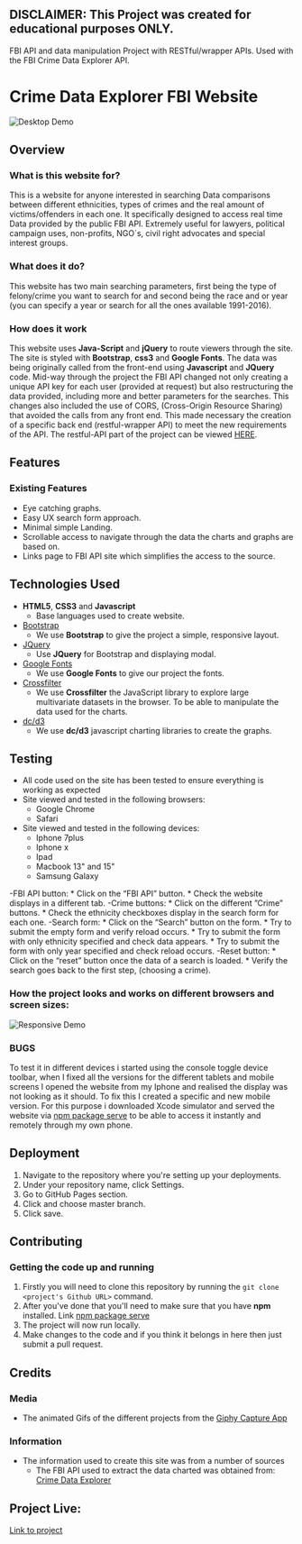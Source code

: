 ## DISCLAIMER: This Project was created for educational purposes ONLY.
FBI API and data manipulation Project with RESTful/wrapper APIs. Used with the FBI Crime Data Explorer API. 

# Crime Data Explorer FBI Website

![Desktop Demo](https://raw.githubusercontent.com/mboladop/Interactive-project-stream2/master/stream2.gif "Desktop Demo")
 
## Overview
 
### What is this website for?
 
This is a website for anyone interested in searching Data comparisons between different ethnicities, types of crimes and the real amount of victims/offenders in each one.
It specifically designed to access real time Data provided by the public FBI API. Extremely useful for lawyers, political campaign uses, non-profits, NGO´s, civil right advocates and special interest groups.
 
### What does it do?
 
This website has two main searching parameters, first being the type of felony/crime you want to search for and second being the race and or year (you can specify a year or search for all the ones available 1991-2016).

### How does it work
 
This website uses **Java-Script** and **jQuery** to route viewers through the site. The site is styled with **Bootstrap**, **css3** and **Google Fonts**. The data was being originally called from the front-end using **Javascript** and **JQuery** code. Mid-way through the project the FBI API changed not only creating a unique API key for each user (provided at request) but also restructuring the data provided, including more and better parameters for the searches. This changes also included the use of CORS, (Cross-Origin Resource Sharing) that avoided the calls from any front end. This made necessary the creation of a specific back end (restful-wrapper API) to meet the new requirements of the API. The restful-API part of the project can be viewed [HERE](https:https://mboladop-fbi-restful-api.herokuapp.com/offenders/rape).

## Features
 
### Existing Features
- Eye catching graphs.
- Easy UX search form approach.
- Minimal simple Landing.
- Scrollable access to navigate through the data the charts and graphs are based on.
- Links page to FBI API site which simplifies the access to the source.

## Technologies Used

- **HTML5**, **CSS3** and **Javascript**
  - Base languages used to create website.
- [Bootstrap](http://getbootstrap.com/)
    - We use **Bootstrap** to give the project a simple, responsive layout.
- [JQuery](https://jquery.com)
    - Use **JQuery** for Bootstrap and displaying modal.
- [Google Fonts](http://googlefonts.com/)
    - We use **Google Fonts** to give our project the fonts.
- [Crossfilter](https://cdnjs.cloudflare.com/ajax/libs/crossfilter/1.3.12/crossfilter.js)
    - We use **Crossfilter** the JavaScript library to explore large multivariate datasets in the browser. To be able to manipulate the data used for the charts.
- [dc/d3](https://cdnjs.cloudflare.com/ajax/libs/)
    - We use **dc/d3** javascript charting libraries to create the graphs.

## Testing
- All code used on the site has been tested to ensure everything is working as expected
- Site viewed and tested in the following browsers:
  - Google Chrome
  - Safari
- Site viewed and tested in the following devices:
  - Iphone 7plus
  - Iphone x 
  - Ipad
  - Macbook 13" and 15"
  - Samsung Galaxy

-FBI API button:
    * Click on the “FBI API” button.
    * Check the website displays in a different tab.
-Crime buttons:
    * Click on the different ”Crime” buttons.
    * Check the ethnicity checkboxes display in the search form for each one.
-Search form:
    * Click on the “Search” button on the form.
    * Try to submit the empty form and verify reload occurs.
    * Try to submit the form with only ethnicity specified and check data appears.
    * Try to submit the form with only year specified and check reload occurs.
-Reset button:
    * Click on the “reset” button once the data of a search is loaded.
    * Verify the search goes back to the first step, (choosing a crime).

### How the project looks and works on different browsers and screen sizes:

![Responsive Demo](https://raw.githubusercontent.com/mboladop/Interactive-project-stream2/master/stream2responsive.gif "Responsive Demo")

### BUGS
To test it in different devices i started using the console toggle device toolbar, when I fixed all the versions for the different tablets and mobile screens I opened the website  from my Iphone and realised the display was not looking as it should.
To fix this I created a specific and new mobile version. For this purpose i downloaded Xcode simulator and served the website via [npm package serve](https://www.npmjs.com/package/serve) to be able to access it instantly and remotely through my own phone.


## Deployment
1. Navigate to the repository where you're setting up your deployments.
2. Under your repository name, click Settings.
3. Go to GitHub Pages section.
4. Click and choose master branch.
5. Click save.


## Contributing

### Getting the code up and running
1. Firstly you will need to clone this repository by running the ```git clone <project's Github URL>``` command.
2. After you've done that you'll need to make sure that you have **npm** installed. Link [npm package serve](https://www.npmjs.com/package/serve)
6. The project will now run locally.
7. Make changes to the code and if you think it belongs in here then just submit a pull request.

## Credits

### Media
- The animated Gifs of the different projects from the [Giphy Capture App](https://giphy.com/apps/giphycapture)


### Information
- The information used to create this site was from a number of sources
    - The FBI API used to extract the data charted was obtained from: [Crime Data Explorer](https://crime-data-explorer.fr.cloud.gov/proxy/swagger-ui.html)
    
## Project Live:

[Link to project](https://mboladop.github.io/Interactive-project-stream2/)

